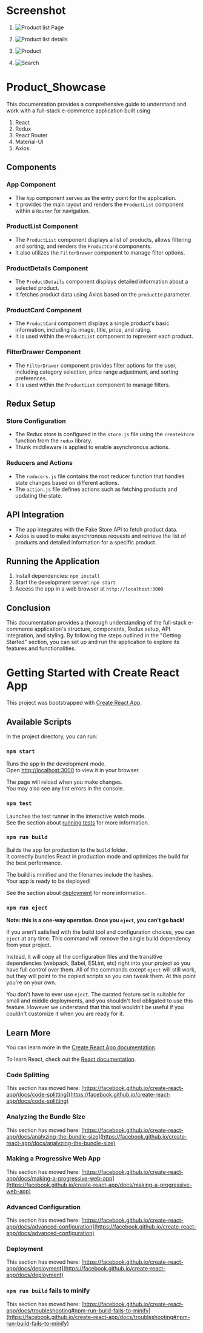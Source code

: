 # Screenshot

1.  ![Product list Page](https://github.com/AvinashChandavar7/Product_Showcase/assets/122362595/3de9e669-5866-4527-b163-da6b16902520)

2.  ![Product list details ](https://github.com/AvinashChandavar7/Product_Showcase/assets/122362595/02a25398-e37c-4883-bf88-d852d82c65ec)

3.  ![Product](https://github.com/AvinashChandavar7/Product_Showcase/assets/122362595/73d8aa40-cccb-4ab5-b99f-aee89e75c60a)

4.  ![Search](https://github.com/AvinashChandavar7/Product_Showcase/assets/122362595/bdbced90-aa5b-4510-b663-cca58a59b429)

# Product_Showcase

This documentation provides a comprehensive guide to understand and work with a full-stack e-commerce application built using

1. React
2. Redux
3. React Router
4. Material-UI
5. Axios.

## Components

### App Component

- The `App` component serves as the entry point for the application.
- It provides the main layout and renders the `ProductList` component within a `Router` for navigation.

### ProductList Component

- The `ProductList` component displays a list of products, allows filtering and sorting, and renders the `ProductCard` components.
- It also utilizes the `FilterDrawer` component to manage filter options.

### ProductDetails Component

- The `ProductDetails` component displays detailed information about a selected product.
- It fetches product data using Axios based on the `productId` parameter.

### ProductCard Component

- The `ProductCard` component displays a single product's basic information, including its image, title, price, and rating.
- It is used within the `ProductList` component to represent each product.

### FilterDrawer Component

- The `FilterDrawer` component provides filter options for the user, including category selection, price range adjustment, and sorting preferences.
- It is used within the `ProductList` component to manage filters.

## Redux Setup

### Store Configuration

- The Redux store is configured in the `store.js` file using the `createStore` function from the `redux` library.
- Thunk middleware is applied to enable asynchronous actions.

### Reducers and Actions

- The `reducers.js` file contains the root reducer function that handles state changes based on different actions.
- The `action.js` file defines actions such as fetching products and updating the state.

## API Integration

- The app integrates with the Fake Store API to fetch product data.
- Axios is used to make asynchronous requests and retrieve the list of products and detailed information for a specific product.

## Running the Application

1. Install dependencies: `npm install`
2. Start the development server: `npm start`
3. Access the app in a web browser at `http://localhost:3000`

## Conclusion

This documentation provides a thorough understanding of the full-stack e-commerce application's structure, components, Redux setup, API integration, and styling. By following the steps outlined in the "Getting Started" section, you can set up and run the application to explore its features and functionalities.

# Getting Started with Create React App

This project was bootstrapped with [Create React App](https://github.com/facebook/create-react-app).

## Available Scripts

In the project directory, you can run:

### `npm start`

Runs the app in the development mode.\
Open [http://localhost:3000](http://localhost:3000) to view it in your browser.

The page will reload when you make changes.\
You may also see any lint errors in the console.

### `npm test`

Launches the test runner in the interactive watch mode.\
See the section about [running tests](https://facebook.github.io/create-react-app/docs/running-tests) for more information.

### `npm run build`

Builds the app for production to the `build` folder.\
It correctly bundles React in production mode and optimizes the build for the best performance.

The build is minified and the filenames include the hashes.\
Your app is ready to be deployed!

See the section about [deployment](https://facebook.github.io/create-react-app/docs/deployment) for more information.

### `npm run eject`

**Note: this is a one-way operation. Once you `eject`, you can't go back!**

If you aren't satisfied with the build tool and configuration choices, you can `eject` at any time. This command will remove the single build dependency from your project.

Instead, it will copy all the configuration files and the transitive dependencies (webpack, Babel, ESLint, etc) right into your project so you have full control over them. All of the commands except `eject` will still work, but they will point to the copied scripts so you can tweak them. At this point you're on your own.

You don't have to ever use `eject`. The curated feature set is suitable for small and middle deployments, and you shouldn't feel obligated to use this feature. However we understand that this tool wouldn't be useful if you couldn't customize it when you are ready for it.

## Learn More

You can learn more in the [Create React App documentation](https://facebook.github.io/create-react-app/docs/getting-started).

To learn React, check out the [React documentation](https://reactjs.org/).

### Code Splitting

This section has moved here: [https://facebook.github.io/create-react-app/docs/code-splitting](https://facebook.github.io/create-react-app/docs/code-splitting)

### Analyzing the Bundle Size

This section has moved here: [https://facebook.github.io/create-react-app/docs/analyzing-the-bundle-size](https://facebook.github.io/create-react-app/docs/analyzing-the-bundle-size)

### Making a Progressive Web App

This section has moved here: [https://facebook.github.io/create-react-app/docs/making-a-progressive-web-app](https://facebook.github.io/create-react-app/docs/making-a-progressive-web-app)

### Advanced Configuration

This section has moved here: [https://facebook.github.io/create-react-app/docs/advanced-configuration](https://facebook.github.io/create-react-app/docs/advanced-configuration)

### Deployment

This section has moved here: [https://facebook.github.io/create-react-app/docs/deployment](https://facebook.github.io/create-react-app/docs/deployment)

### `npm run build` fails to minify

This section has moved here: [https://facebook.github.io/create-react-app/docs/troubleshooting#npm-run-build-fails-to-minify](https://facebook.github.io/create-react-app/docs/troubleshooting#npm-run-build-fails-to-minify)
